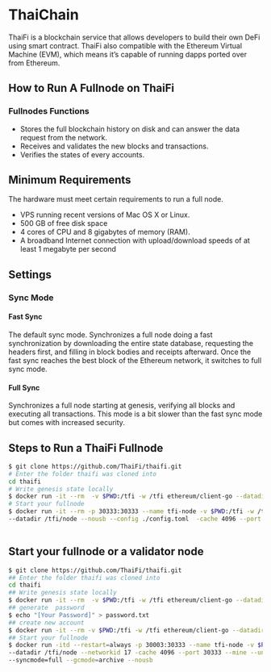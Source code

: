 # ThaiChain

ThaiFi is a blockchain service that allows developers to build their own DeFi  using smart contract. ThaiFi also compatible with the Ethereum Virtual Machine (EVM), which means it’s capable of running dapps ported over from Ethereum.

## How to Run A Fullnode on ThaiFi
### Fullnodes Functions
- Stores the full blockchain history on disk and can answer the data request from the network.
- Receives and validates the new blocks and transactions.
- Verifies the states of every accounts.

## Minimum Requirements
The hardware must meet certain requirements to run a full node.
- VPS running recent versions of Mac OS X or Linux.
- 500 GB of free disk space
- 4 cores of CPU and 8 gigabytes of memory (RAM).
- A broadband Internet connection with upload/download speeds of at least 1 megabyte per second

## Settings
### Sync Mode
#### Fast Sync
The default sync mode. Synchronizes a full node doing a fast synchronization by downloading the entire state database, requesting the headers first, and filling in block bodies and receipts afterward. Once the fast sync reaches the best block of the Ethereum network, it switches to full sync mode.

#### Full Sync
Synchronizes a full node starting at genesis, verifying all blocks and executing all transactions. This mode is a bit slower than the fast sync mode but comes with increased security.

## Steps to Run a ThaiFi Fullnode
```bash
$ git clone https://github.com/ThaiFi/thaifi.git
# Enter the folder thaifi was cloned into
cd thaifi
# Write genesis state locally
$ docker run -it --rm  -v $PWD:/tfi -w /tfi ethereum/client-go --datadir /tfi/node init genesis.json
# Start your fullnode
$ docker run -it --rm -p 30333:30333 --name tfi-node -v $PWD:/tfi -w /tfi ethereum/client-go \ 
--datadir /tfi/node --nousb --config ./config.toml  -cache 4096 --port 30333
 
```
## Start your fullnode or a validator node
```bash
$ git clone https://github.com/ThaiFi/thaifi.git
## Enter the folder thaifi was cloned into
cd thaifi
## Write genesis state locally
$ docker run -it --rm  -v $PWD:/tfi -w /tfi ethereum/client-go --datadir /tfi/node init genesis.json
## generate  password
$ echo "[Your Password]" > password.txt
## create new account
$ docker run -it --rm -v $PWD:/tfi -w /tfi ethereum/client-go --datadir /tfi/node --password password.txt account new
## Start your fullnode
$ docker run -itd --restart=always -p 30003:30333 --name tfi-node -v $PWD:/tfi -w /tfi ethereum/client-go \
--datadir /tfi/node --networkid 17 -cache 4096 --port 30333 --mine --unlock [account] --password password.txt \
--syncmode=full --gcmode=archive --nousb

```
